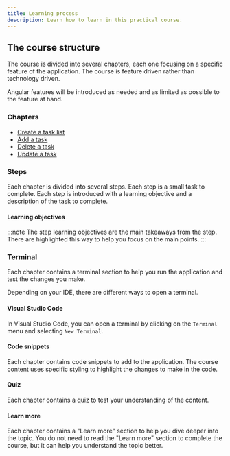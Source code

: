```yaml
---
title: Learning process
description: Learn how to learn in this practical course.
---
```


## The course structure

The course is divided into several chapters, each one focusing on a specific feature of the application.
The course is feature driven rather than technology driven.

Angular features will be introduced as needed and as limited as possible to the feature at hand.

### Chapters

- <a href="/docs/practical-course/create-task-list" target="_blank">Create a task list</a>
- <a href="/docs/practical-course/add-task-form" target="_blank">Add a task</a>
- <a href="/docs/practical-course/delete-task" target="_blank">Delete a task</a>
- <a href="/docs/practical-course/update-task-route" target="_blank">Update a task</a>

### Steps

Each chapter is divided into several steps. Each step is a small task to complete.
Each step is introduced with a learning objective and a description of the task to complete.

#### Learning objectives

:::note
The step learning objectives are the main takeaways from the step.
There are highlighted this way to help you focus on the main points.
:::

### Terminal

Each chapter contains a terminal section to help you run the application and test the changes you make.

Depending on your IDE, there are different ways to open a terminal.

#### Visual Studio Code

In Visual Studio Code, you can open a terminal by clicking on the `Terminal` menu and selecting `New Terminal`.

#### Code snippets

Each chapter contains code snippets to add to the application.
The course content uses specific styling to highlight the changes to make in the code.

#### Quiz

Each chapter contains a quiz to test your understanding of the content.

#### Learn more

Each chapter contains a "Learn more" section to help you dive deeper into the topic.
You do not need to read the "Learn more" section to complete the course, but it can help you understand the topic better.
